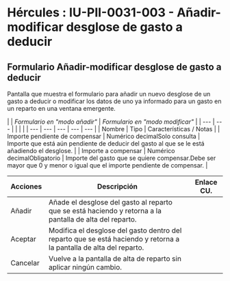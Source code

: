 # Hércules : IU\-PII\-0031\-003 \- Añadir\-modificar desglose de gasto a deducir



## Formulario Añadir\-modificar desglose de gasto a deducir

Pantalla que muestra el formulario para añadir un nuevo desglose de un gasto a deducir o modificar los datos de uno ya informado para un gasto en un reparto en una ventana emergente.



| | *Formulario en "modo añadir"* | *Formulario en "modo modificar"* | | --- | --- | | | |
| --- | --- | --- | --- | --- |
| Nombre | Tipo | Características / Notas |
| Importe pendiente de compensar | Numérico decimalSolo consulta | Importe que está aún pendiente de deducir del gasto al que se le está añadiendo el desglose. |
| Importe a compensar | Numérico decimalObligatorio | Importe del gasto que se quiere compensar.Debe ser mayor que 0 y menor o igual que el importe pendiente de compensar. |



| Acciones | Descripción | Enlace CU. |
| --- | --- | --- |
| Añadir | Añade el desglose del gasto al reparto que se está haciendo y retorna a la pantalla de alta del reparto. |  |
| Aceptar | Modifica el desglose del gasto dentro del reparto que se está haciendo y retorna a la pantalla de alta del reparto. |  |
| Cancelar | Vuelve a la pantalla de alta de reparto sin aplicar ningún cambio. |  |

  


  





